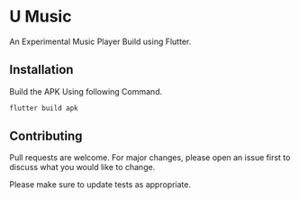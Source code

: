 # U Music

An Experimental Music Player Build using Flutter.

## Installation

Build the APK Using following Command.

```bash
flutter build apk
```

## Contributing
Pull requests are welcome. For major changes, please open an issue first to discuss what you would like to change.

Please make sure to update tests as appropriate.